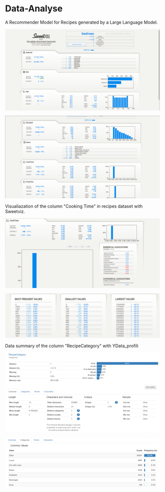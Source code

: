 # Data-Analyse
A Recommender Model for Recipes generated by a Large Language Model.

![alt text](Datavisualization/Diet.png)

![alt text](Datavisualization/Recipes.png)

Visualiazation of the column "Cooking Time" in recipes dataset with Sweetviz.

![alt text](Datavisualization/CookingTime_01.png)

![alt text](Datavisualization/CookingTime_02.png)

Data summary of the column "RecipeCategory" with YData_profili

![alt text](Datavisualization/RecipeCategory_01.png)

![alt text](Datavisualization/RecipeCategory_02.png)
